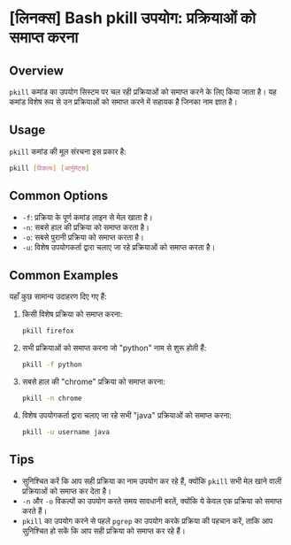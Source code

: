 # [लिनक्स] Bash pkill उपयोग: प्रक्रियाओं को समाप्त करना

## Overview
`pkill` कमांड का उपयोग सिस्टम पर चल रही प्रक्रियाओं को समाप्त करने के लिए किया जाता है। यह कमांड विशेष रूप से उन प्रक्रियाओं को समाप्त करने में सहायक है जिनका नाम ज्ञात है।

## Usage
`pkill` कमांड की मूल संरचना इस प्रकार है:

```bash
pkill [विकल्प] [आर्गुमेंट्स]
```

## Common Options
- `-f`: प्रक्रिया के पूर्ण कमांड लाइन से मेल खाता है।
- `-n`: सबसे हाल की प्रक्रिया को समाप्त करता है।
- `-o`: सबसे पुरानी प्रक्रिया को समाप्त करता है।
- `-u`: विशेष उपयोगकर्ता द्वारा चलाए जा रहे प्रक्रियाओं को समाप्त करता है।

## Common Examples
यहाँ कुछ सामान्य उदाहरण दिए गए हैं:

1. किसी विशेष प्रक्रिया को समाप्त करना:
   ```bash
   pkill firefox
   ```

2. सभी प्रक्रियाओं को समाप्त करना जो "python" नाम से शुरू होती हैं:
   ```bash
   pkill -f python
   ```

3. सबसे हाल की "chrome" प्रक्रिया को समाप्त करना:
   ```bash
   pkill -n chrome
   ```

4. विशेष उपयोगकर्ता द्वारा चलाए जा रहे सभी "java" प्रक्रियाओं को समाप्त करना:
   ```bash
   pkill -u username java
   ```

## Tips
- सुनिश्चित करें कि आप सही प्रक्रिया का नाम उपयोग कर रहे हैं, क्योंकि `pkill` सभी मेल खाने वाली प्रक्रियाओं को समाप्त कर देता है।
- `-n` और `-o` विकल्पों का उपयोग करते समय सावधानी बरतें, क्योंकि ये केवल एक प्रक्रिया को समाप्त करते हैं।
- `pkill` का उपयोग करने से पहले `pgrep` का उपयोग करके प्रक्रिया की पहचान करें, ताकि आप सुनिश्चित हो सकें कि आप सही प्रक्रिया को समाप्त कर रहे हैं।